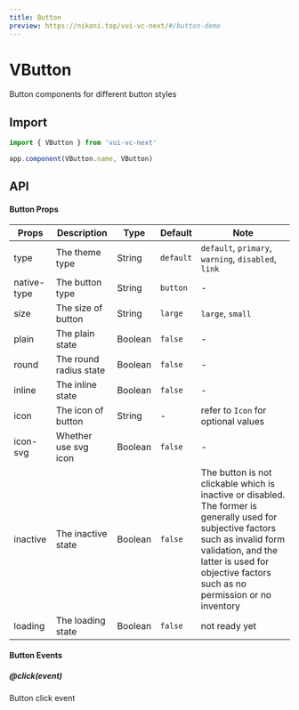 ```yaml
---
title: Button
preview: https://nikoni.top/vui-vc-next/#/button-demo
---
```


# VButton

Button components for different button styles

## Import

```js
import { VButton } from 'vui-vc-next'

app.component(VButton.name, VButton)
```

## API

#### Button Props
|Props | Description | Type | Default | Note |
|----|-----|------|------ |------|
|type|The theme type|String|`default`|`default`, `primary`, `warning`, `disabled`, `link`|
|native-type|The button type|String|`button`|-|
|size|The size of button|String|`large`|`large`, `small`|
|plain|The plain state|Boolean|`false`|-|
|round|The round radius state|Boolean|`false`|-|
|inline|The inline state|Boolean|`false`|-|
|icon|The icon of button|String|-|refer to `Icon` for optional values|
|icon-svg|Whether use svg icon|Boolean|`false`|-|
|inactive|The inactive state|Boolean|`false`|The button is not clickable which is inactive or disabled. The former is generally used for subjective factors such as invalid form validation, and the latter is used for objective factors such as no permission or no inventory|
|loading|The loading state|Boolean|`false`|not ready yet|

#### Button Events

##### @click(event)
Button click event

<v-back-top />

<script setup>
import VBackTop from './misc/backTop.vue'
</script>
